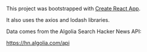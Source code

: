 This project was bootstrapped with [Create React App](https://github.com/facebookincubator/create-react-app).

It also uses the axios and lodash libraries. 

Data comes from the Algolia Search Hacker News API:

https://hn.algolia.com/api
